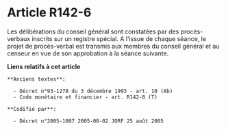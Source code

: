 # Article R142-6

Les délibérations du conseil général sont constatées par des procès-verbaux inscrits sur un registre spécial. A l'issue de
chaque séance, le projet de procès-verbal est transmis aux membres du conseil général et au censeur en vue de son approbation
à la séance suivante.

**Liens relatifs à cet article**

	**Anciens textes**:

	  - Décret n°93-1278 du 3 décembre 1993 - art. 10 (Ab)
	  - Code monétaire et financier - art. R142-8 (T)

	**Codifié par**:

	  - Décret n°2005-1007 2005-08-02 JORF 25 août 2005
